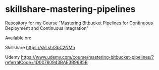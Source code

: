 # skillshare-mastering-pipelines

Repository for my Course "Mastering Bitbucket Pipelines for Continuous Deployment and Continuous Integration"

Available on:

Skillshare https://skl.sh/3bC2NMn

Udemy https://www.udemy.com/course/mastering-bitbucket-pipelines/?referralCode=1D00780943BAE3B9685B
